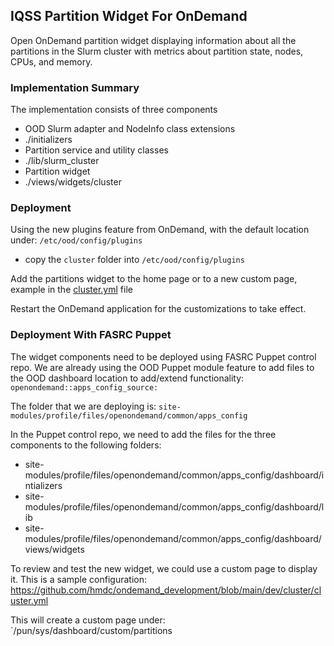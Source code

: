 ## IQSS Partition Widget For OnDemand
Open OnDemand partition widget displaying information about all the partitions in the Slurm cluster with metrics about partition state, nodes, CPUs, and memory.


### Implementation Summary
The implementation consists of three components
- OOD Slurm adapter and NodeInfo class extensions
- ./initializers
- Partition service and utility classes
- ./lib/slurm_cluster
- Partition widget
- ./views/widgets/cluster


### Deployment
Using the new plugins feature from OnDemand, with the default location under: `/etc/ood/config/plugins`
 - copy the `cluster` folder into `/etc/ood/config/plugins`

Add the partitions widget to the home page or to a new custom page, example in the [cluster.yml](cluster.yml) file

Restart the OnDemand application for the customizations to take effect.

### Deployment With FASRC Puppet
The widget components need to be deployed using FASRC Puppet control repo. We are already using the OOD Puppet module feature to add files to the OOD dashboard location to add/extend functionality:
`openondemand::apps_config_source:`

The folder that we are deploying is: `site-modules/profile/files/openondemand/common/apps_config`

In the Puppet control repo, we need to add the files for the three components to the following folders:
- site-modules/profile/files/openondemand/common/apps_config/dashboard/intializers
- site-modules/profile/files/openondemand/common/apps_config/dashboard/lib
- site-modules/profile/files/openondemand/common/apps_config/dashboard/views/widgets

To review and test the new widget, we could use a custom page to display it. This is a sample configuration:
https://github.com/hmdc/ondemand_development/blob/main/dev/cluster/cluster.yml

This will create a custom page under: `/pun/sys/dashboard/custom/partitions
